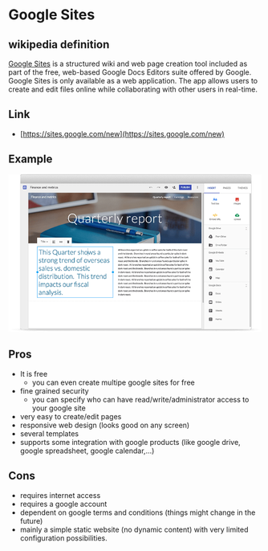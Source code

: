 # Google Sites

## wikipedia definition

[Google Sites](https://en.wikipedia.org/wiki/Google_Sites) is a structured wiki and web page creation tool included as part of the free, web-based Google Docs Editors suite offered by Google.  Google Sites is only available as a web application. The app allows users to create and edit files online while collaborating with other users in real-time.

## Link

* [https://sites.google.com/new](https://sites.google.com/new)

## Example

![Google Sites Example](./google_sites_example.png)

## Pros

* It is free
    * you can even create multipe google sites for free
* fine grained security
    * you can specify who can have read/write/administrator access to your google site
* very easy to create/edit pages
* responsive web design (looks good on any screen)
* several templates
* supports some integration with google products (like google drive, google spreadsheet, google calendar,...)

## Cons

* requires internet access
* requires a google account
* dependent on google terms and conditions (things might change in the future)
* mainly a simple static website (no dynamic content) with very limited configuration possibilities.

